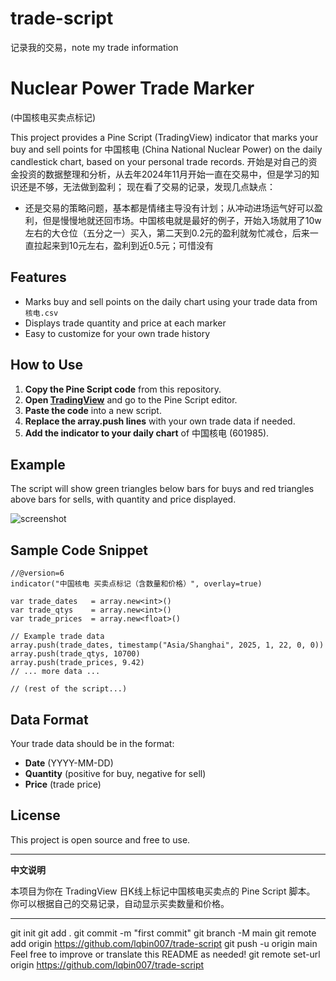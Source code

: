 # trade-script
记录我的交易，note my trade information

# Nuclear Power Trade Marker
(中国核电买卖点标记)

This project provides a Pine Script (TradingView) indicator that marks your buy and sell points for 中国核电 (China National Nuclear Power) on the daily candlestick chart, based on your personal trade records.
开始是对自己的资金投资的数据整理和分析，从去年2024年11月开始一直在交易中，但是学习的知识还是不够，无法做到盈利；
现在看了交易的记录，发现几点缺点：

 - 还是交易的策略问题，基本都是情绪主导没有计划；从冲动进场运气好可以盈利，但是慢慢地就还回市场。中国核电就是最好的例子，开始入场就用了10w左右的大仓位（五分之一）买入，第二天到0.2元的盈利就匆忙减仓，后来一直拉起来到10元左右，盈利到近0.5元；可惜没有
## Features

- Marks buy and sell points on the daily chart using your trade data from `核电.csv`
- Displays trade quantity and price at each marker
- Easy to customize for your own trade history

## How to Use

1. **Copy the Pine Script code** from this repository.
2. **Open [TradingView](https://www.tradingview.com/)** and go to the Pine Script editor.
3. **Paste the code** into a new script.
4. **Replace the array.push lines** with your own trade data if needed.
5. **Add the indicator to your daily chart** of 中国核电 (601985).

## Example

The script will show green triangles below bars for buys and red triangles above bars for sells, with quantity and price displayed.

![screenshot](screenshot.png) <!-- If you have a screenshot, put it in your repo and name it screenshot.png -->

## Sample Code Snippet

```pinescript
//@version=6
indicator("中国核电 买卖点标记（含数量和价格）", overlay=true)

var trade_dates   = array.new<int>()
var trade_qtys    = array.new<int>()
var trade_prices  = array.new<float>()

// Example trade data
array.push(trade_dates, timestamp("Asia/Shanghai", 2025, 1, 22, 0, 0))
array.push(trade_qtys, 10700)
array.push(trade_prices, 9.42)
// ... more data ...

// (rest of the script...)
```

## Data Format

Your trade data should be in the format:
- **Date** (YYYY-MM-DD)
- **Quantity** (positive for buy, negative for sell)
- **Price** (trade price)

## License

This project is open source and free to use.

---

**中文说明**

本项目为你在 TradingView 日K线上标记中国核电买卖点的 Pine Script 脚本。  
你可以根据自己的交易记录，自动显示买卖数量和价格。

---
git init
git add .
git commit -m "first commit"
git branch -M main
git remote add origin https://github.com/lqbin007/trade-script
git push -u origin main
Feel free to improve or translate this README as needed! 
git remote set-url origin https://github.com/lqbin007/trade-script


